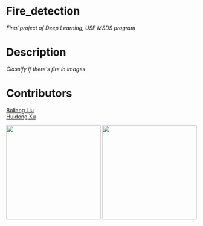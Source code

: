 # Fire_detection
*Final project of Deep Learning, USF MSDS program*


# Description

*Classify if there's fire in images*



# Contributors
[Boliang Liu](https://www.linkedin.com/in/boliang-liu/) <br>
[Huidong Xu](https://www.linkedin.com/in/huidong-xu/)

<img src = './Readme/fire.69.png' height = 250>            <img src = './Readme/non_fire.98.png' height = 250>


